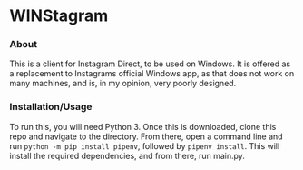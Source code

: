# WINStagram

### About
This is a client for Instagram Direct, to be used on Windows. It is offered as a replacement to Instagrams official Windows app,
as that does not work on many machines, and is, in my opinion, very poorly designed.

### Installation/Usage
To run this, you will need Python 3. Once this is downloaded, clone this repo and navigate to the directory. From there, open a command line and run
`python -m pip install pipenv`, followed by `pipenv install`. This will install the required dependencies, and from there, run main.py.